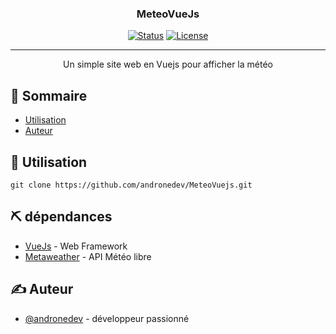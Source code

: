 <h3 align="center">MeteoVueJs</h3>

<div align="center">

[![Status](https://img.shields.io/badge/status-active-success.svg)]()
[![License](https://img.shields.io/badge/license-MIT-blue.svg)](/LICENSE)

</div>

---

<p align="center"> Un simple site web en Vuejs pour afficher la météo
    <br> 
</p>

## 📝 Sommaire

- [Utilisation](#usage)
- [Auteur](#authors)



## 🎈 Utilisation <a name="usage"></a>

`git clone https://github.com/andronedev/MeteoVuejs.git`


## ⛏️ dépendances <a name = "built_using"></a>

- [VueJs](https://vuejs.org/) - Web Framework
- [Metaweather](https://www.metaweather.com) - API Météo libre


## ✍️ Auteur <a name = "authors"></a>

- [@andronedev](https://github.com/andronedev) - développeur passionné




